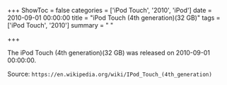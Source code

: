 +++
ShowToc = false
categories = ['iPod Touch', '2010', 'iPod']
date = 2010-09-01 00:00:00
title = "iPod Touch (4th generation)(32 GB)"
tags = ['iPod Touch', '2010']
summary = " "

+++

The iPod Touch (4th generation)(32 GB) was released on 2010-09-01 00:00:00.

Source: `https://en.wikipedia.org/wiki/IPod_Touch_(4th_generation)`


